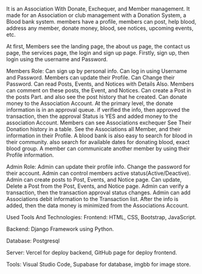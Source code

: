 It is an Association With Donate, Exchequer, and Member management. It made for an Association or club management with a Donation System, a Blood bank system.
members have a profile, members can post, help blood, address any member, donate money, blood, see notices, upcoming events, etc.

At first, Members see the landing page, the about us page, the contact us page, the services page, the login and sign up page. Firstly, sign up, then login using the username and Password.

Members Role:
  Can sign up by personal info.
  Can log in using Username and Password.
  Members can update their  Profile.
  Can Change their Password.
  Can read Posts, Events, and Notices with Details Also.
  Members can comment on these posts, the Event, and Notices.
  Can create a Post in the posts Part. and also see the post history that he created.
  Can donate money to the Association Account. At the primary level, the donate information is in an approval queue. if verified the info, then approved the transaction, then the approval Status is YES and added money to the association Account.
  Members can see Associations exchequer 
  See Their Donation history in a table.
  See the Associations all Member, and their information in their Profile.
  A blood bank is also easy to search for blood in their community. also search for available dates for donating blood, exact blood group.
  A member can communicate another member by using their Profile information.

Admin Role:
  Admin can update their profile info.
  Change the password for their account.
  Admin can control members active status(Active/Deactive).
  Admin can create posts to Post, Events, and Notice page.
  Can update, Delete a Post from the Post, Events, and Notice page.
  Admin can verify a transaction, then the transaction approval status changes.
  Admin can add Associations debit information to the Transaction list. After the info is added, then the data money is minimized from the Associations Account.

Used Tools And Technologies:
  Frontend:
    HTML, CSS, Bootstrap, JavaScript.

  Backend:
    Django Framework using Python.

  Database:
    Postgresql
    
  Server:
    Vercel for deploy backend, GitHub page for deploy frontend.
    
  Tools:
    Visual Studio Code, Supabase for database, imgbb for image store.
  
  
  

